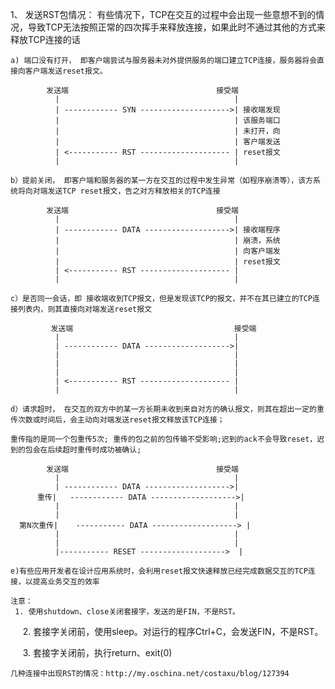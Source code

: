 1、 发送RST包情况：
	有些情况下，TCP在交互的过程中会出现一些意想不到的情况，导致TCP无法按照正常的四次挥手来释放连接，如果此时不通过其他的方式来释放TCP连接的话

	a) 端口没有打开， 即客户端尝试与服务器未对外提供服务的端口建立TCP连接，服务器将会直接向客户端发送reset报文。

			发送端									接受端
			  |										  |
			  |	------------ SYN -------------------->| 接收端发现
			  |										  | 该服务端口
			  |										  | 未打开，向
			  |										  | 客户端发送
			  |	<----------- RST -------------------- | reset报文
			  |										  | 

    b）提前关闭， 即客户端和服务器的某一方在交互的过程中发生异常（如程序崩溃等），该方系统将向对端发送TCP reset报文，告之对方释放相关的TCP连接

		    发送端									接受端
			  |										  |
			  |	------------ DATA ------------------->| 接收端程序
			  |										  | 崩溃，系统
			  |										  | 向客户端发
			  |										  | reset报文
			  |	<----------- RST -------------------- | 
			  |										  | 

    c）是否同一会话，即 接收端收到TCP报文，但是发现该TCP的报文，并不在其已建立的TCP连接列表内，则其直接向对端发送reset报文

		     发送端									接受端
			  |										  |
			  |	------------ DATA ------------------->| 
			  |										  | 
			  |										  | 
			  |										  | 
			  |	<----------- RST -------------------- | 
			  |										  | 

	d）请求超时， 在交互的双方中的某一方长期未收到来自对方的确认报文，则其在超出一定的重传次数或时间后，会主动向对端发送reset报文释放该TCP连接；
	
	重传指的是同一个包重传5次; 重传的包之前的包传输不受影响;迟到的ack不会导致reset，迟到的包会在后续超时重传时成功被确认;

			发送端									接受端
			  |										  |
			  |	------------ DATA ------------------->| 
		  重传|	------------ DATA ------------------->| 
			  |										  | 
			  |										  | 
	  第N次重传|	----------- DATA -------------------> | 
			  |										  |
			  |										  | 
			  |----------- RESET ------------------->  | 

	e)有些应用开发者在设计应用系统时，会利用reset报文快速释放已经完成数据交互的TCP连接，以提高业务交互的效率	

	注意：
	 1. 使用shutdown、close关闭套接字，发送的是FIN，不是RST。

     2. 套接字关闭前，使用sleep。对运行的程序Ctrl+C，会发送FIN，不是RST。

     3. 套接字关闭前，执行return、exit(0)

	几种连接中出现RST的情况：http://my.oschina.net/costaxu/blog/127394



